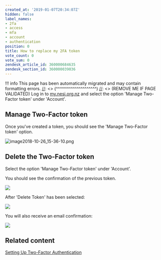 ```yaml
---
created_at: '2019-01-07T20:34:07Z'
hidden: false
label_names:
- 2fa
- access
- mfa
- account
- authentication
position: 0
title: How to replace my 2FA token
vote_count: 0
vote_sum: 0
zendesk_article_id: 360000684635
zendesk_section_id: 360000039036
---
```



[//]: <> (REMOVE ME IF PAGE VALIDATED)
[//]: <> (vvvvvvvvvvvvvvvvvvvv)
!!! info
    This page has been automatically migrated and may contain formatting errors.
[//]: <> (^^^^^^^^^^^^^^^^^^^^)
[//]: <> (REMOVE ME IF PAGE VALIDATED)
Log in to [my.nesi.org.nz](https://my.nesi.org.nz) and select the option
'Manage Two-Factor token' under 'Account'.

## Manage Two-Factor token

Once you've created a token, you should see the 'Manage Two-Factor
token' option.

![image2018-10-26\_15-36-10.png](../../../assets/images/image2018-10-26_15-36-10_0.png)

## Delete the Two-Factor token

Select the option 'Manage Two-Factor token' under 'Account'.

You should see the confirmation of the previous token.

![](../../../assets/images/mceclip0_0_0_0_0_0_0_0_0_0_0_0_0_0_0_0_0_0_0_0_0_0_0_0_0_0_0_0.png)

After 'Delete Token' has been selected:

![](../../../assets/images/mceclip1_0_0_0_0_0.png)

You will also receive an email confirmation:

![](../../../assets/images/mceclip3_0.png)

## Related content

[Setting Up Two-Factor
Authentication](https://support.nesi.org.nz/hc/en-gb/articles/360000203075-Setting-Up-Two-Factor-Authentication)
